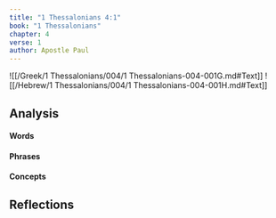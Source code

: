```yaml
---
title: "1 Thessalonians 4:1"
book: "1 Thessalonians"
chapter: 4
verse: 1
author: Apostle Paul
---
```

![[/Greek/1 Thessalonians/004/1 Thessalonians-004-001G.md#Text]]
![[/Hebrew/1 Thessalonians/004/1 Thessalonians-004-001H.md#Text]]

## Analysis

#### Words

#### Phrases

#### Concepts

## Reflections
